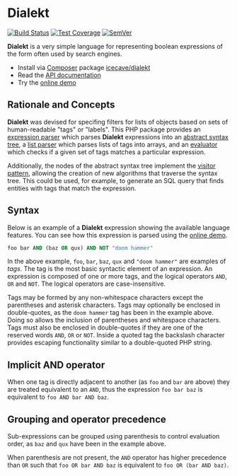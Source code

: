 # Dialekt

[![Build Status]](https://travis-ci.org/IcecaveStudios/dialekt)
[![Test Coverage]](https://coveralls.io/r/IcecaveStudios/dialekt?branch=develop)
[![SemVer]](http://semver.org)

**Dialekt** is a very simple language for representing boolean expressions of the form often used by search engines.

* Install via [Composer](http://getcomposer.org) package [icecave/dialekt](https://packagist.org/packages/icecave/dialekt)
* Read the [API documentation](http://icecavestudios.github.io/dialekt/artifacts/documentation/api/)
* Try the [online demo](http://dialekt.icecave.com.au)

## Rationale and Concepts

**Dialekt** was devised for specifing filters for lists of objects based on sets of human-readable "tags" or "labels".
This PHP package provides an [expression parser](src/Parser/ExpressionParser.php) which parses **Dialekt** expressions
into an [abstract syntax tree](http://en.wikipedia.org/wiki/Abstract_syntax_tree), a [list parser](src/Parser/ListParser.php)
which parses lists of tags into arrays, and an [evaluator](src/Evaluator/Evaluator.php) which checks if a given set of
tags matches a particular expression.

Additionally, the nodes of the abstract syntax tree implement the [visitor pattern](http://en.wikipedia.org/wiki/Visitor_pattern),
allowing the creation of new algorithms that traverse the syntax tree. This could be used, for example, to generate an
SQL query that finds entities with tags that match the expression.

## Syntax

Below is an example of a **Dialekt** expression showing the available language features. You can see how this expression
is parsed using the [online demo](http://dialekt.icecave.com.au/?expr=foo+bar+AND+%28baz+OR+qux%29+AND+NOT+%22doom+hammer%22).

```vb
foo bar AND (baz OR qux) AND NOT "doom hammer"
```

In the above example, `foo`, `bar`, `baz`, `qux` and `"doom hammer"` are examples of *tags*. The tag is the most
basic syntactic element of an expression. An expression is composed of one or more tags, and the logical operators `AND`,
`OR` and `NOT`. The logical operators are case-insensitive.

Tags may be formed by any non-whitespace characters except the parentheses and asterisk characters. Tags may optionally
be enclosed in double-quotes, as the `doom hammer` tag has been in the example above. Doing so allows the inclusion
of parentheses and whitespace characters. Tags must also be enclosed in double-quotes if they are one of the reserved
words `AND`, `OR` or `NOT`. Inside a quoted tag the backslash character provides escaping functionality similar to a
double-quoted PHP string.

## Implicit AND operator

When one tag is directly adjacent to another (as `foo` and `bar` are above) they are treated equivalent to an `AND`,
thus the expression `foo bar baz` is equivalent to `foo AND bar AND baz`.

## Grouping and operator precedence

Sub-expressions can be grouped using parenthesis to control evaluation order, as `baz` and `qux` have been in the
example above.

When parenthesis are not present, the `AND` operator has higher precedence than `OR` such that `foo OR bar AND baz` is
equivalent to `foo OR (bar AND baz)`.

<!-- references -->
[Build Status]: http://img.shields.io/travis/IcecaveStudios/dialekt/develop.svg
[Test Coverage]: http://img.shields.io/coveralls/IcecaveStudios/dialekt/develop.svg
[SemVer]: http://img.shields.io/:semver-0.1.0-red.svg
